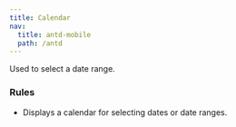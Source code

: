 ```yaml
---
title: Calendar
nav:
  title: antd-mobile
  path: /antd
---
```


Used to select a date range.

### Rules
- Displays a calendar for selecting dates or date ranges.

<code src="./demo/basic.tsx" />

<API/>
